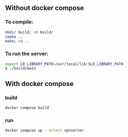 ## Without docker compose
### To compile: 
```bash
mkdir build; cd build/
cmake ..
make; cd ..
```

### To run the server:
```bash
export LD_LIBRARY_PATH=/usr/local/lib:$LD_LIBRARY_PATH
$ ./build/main
```

## With docker compose
### build
```bash
docker compose build
```
### run
```bash
docker compose up --attach vpnserver
```
